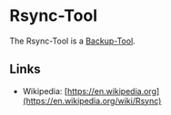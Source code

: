 # Rsync-Tool

The Rsync-Tool is a [Backup-Tool](2000246.md).

## Links

- Wikipedia: [https://en.wikipedia.org](https://en.wikipedia.org/wiki/Rsync)
